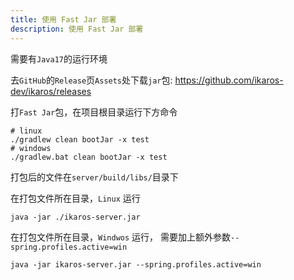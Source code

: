 ```yaml
---
title: 使用 Fast Jar 部署
description: 使用 Fast Jar 部署
---
```


需要有`Java17`的运行环境

去`GitHub`的`Release`页`Assets`处下载`jar`包: <https://github.com/ikaros-dev/ikaros/releases>


打`Fast Jar`包，在项目根目录运行下方命令
```shell
# linux
./gradlew clean bootJar -x test
# windows
./gradlew.bat clean bootJar -x test
```
打包后的文件在`server/build/libs/`目录下

在打包文件所在目录，`Linux` 运行
```shell
java -jar ./ikaros-server.jar
```

在打包文件所在目录，`Windwos` 运行，
需要加上额外参数`--spring.profiles.active=win`
```shell
java -jar ikaros-server.jar --spring.profiles.active=win 
```